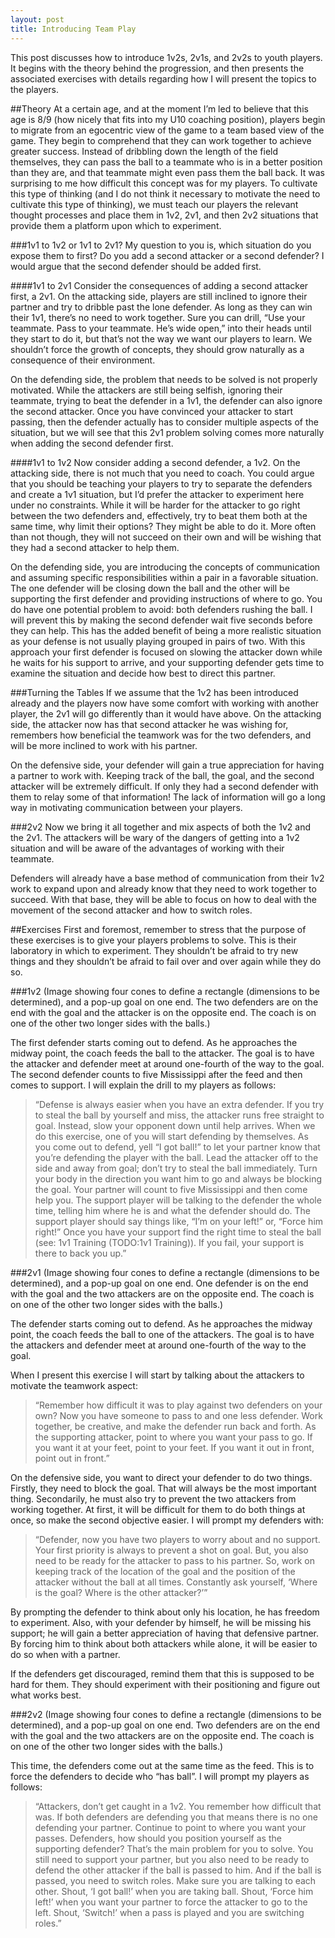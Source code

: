 ```yaml
---
layout: post
title: Introducing Team Play
---
```

<p class="lead">This post discusses how to introduce 1v2s, 2v1s, and 2v2s to youth players. It begins with the theory behind the progression, and then presents the associated exercises with details regarding how I will present the topics to the players.</p>

##Theory
At a certain age, and at the moment I’m led to believe that this age is 8/9 (how nicely that fits into my U10 coaching position), players begin to migrate from an egocentric view of the game to a team based view of the game. They begin to comprehend that they can work together to achieve greater success. Instead of dribbling down the length of the field themselves, they can pass the ball to a teammate who is in a better position than they are, and that teammate might even pass them the ball back. It was surprising to me how difficult this concept was for my players. To cultivate this type of thinking (and I do not think it necessary to motivate the need to cultivate this type of thinking), we must teach our players the relevant thought processes and place them in 1v2, 2v1, and then 2v2 situations that provide them a platform upon which to experiment.

###1v1 to 1v2 or 1v1 to 2v1?
My question to you is, which situation do you expose them to first? Do you add a second attacker or a second defender? I would argue that the second defender should be added first. 

####1v1 to 2v1
Consider the consequences of adding a second attacker first, a 2v1. On the attacking side, players are still inclined to ignore their partner and try to dribble past the lone defender. As long as they can win their 1v1, there’s no need to work together. Sure you can drill, “Use your teammate. Pass to your teammate. He’s wide open,” into their heads until they start to do it, but that’s not the way we want our players to learn. We shouldn’t force the growth of concepts, they should grow naturally as a consequence of their environment. 

On the defending side, the problem that needs to be solved is not properly motivated. While the attackers are still being selfish, ignoring their teammate, trying to beat the defender in a 1v1, the defender can also ignore the second attacker. Once you have convinced your attacker to start passing, then the defender actually has to consider multiple aspects of the situation, but we will see that this 2v1 problem solving comes more naturally when adding the second defender first.

####1v1 to 1v2
Now consider adding a second defender, a 1v2. On the attacking side, there is not much that you need to coach. You could argue that you should be teaching your players to try to separate the defenders and create a 1v1 situation, but I’d prefer the attacker to experiment here under no constraints. While it will be harder for the attacker to go right between the two defenders and, effectively, try to beat them both at the same time, why limit their options? They might be able to do it. More often than not though, they will not succeed on their own and will be wishing that they had a second attacker to help them. 

On the defending side, you are introducing the concepts of communication and assuming specific responsibilities within a pair in a favorable situation. The one defender will be closing down the ball and the other will be supporting the first defender and providing instructions of where to go. You do have one potential problem to avoid: both defenders rushing the ball. I will prevent this by making the second defender wait five seconds before they can help. This has the added benefit of being a more realistic situation as your defense is not usually playing grouped in pairs of two. With this approach your first defender is focused on slowing the attacker down while he waits for his support to arrive, and your supporting defender gets time to examine the situation and decide how best to direct this partner.

###Turning the Tables
If we assume that the 1v2 has been introduced already and the players now have some comfort with working with another player, the 2v1 will go differently than it would have above. On the attacking side, the attacker now has that second attacker he was wishing for, remembers how beneficial the teamwork was for the two defenders, and will be more inclined to work with his partner. 

On the defensive side, your defender will gain a true appreciation for having a partner to work with. Keeping track of the ball, the goal, and the second attacker will be extremely difficult. If only they had a second defender with them to relay some of that information! The lack of information will go a long way in motivating communication between your players.

###2v2
Now we bring it all together and mix aspects of both the 1v2 and the 2v1. The attackers will be wary of the dangers of getting into a 1v2 situation and will be aware of the advantages of working with their teammate.

Defenders will already have a base method of communication from their 1v2 work to expand upon and already know that they need to work together to succeed. With that base, they will be able to focus on how to deal with the movement of the second attacker and how to switch roles.

##Exercises
First and foremost, remember to stress that the purpose of these exercises is to give your players problems to solve. This is their laboratory in which to experiment. They shouldn’t be afraid to try new things and they shouldn’t be afraid to fail over and over again while they do so.

###1v2
(Image showing four cones to define a rectangle (dimensions to be determined), and a pop-up goal on one end. The two defenders are on the end with the goal and the attacker is on the opposite end. The coach is on one of the other two longer sides with the balls.)

The first defender starts coming out to defend. As he approaches the midway point, the coach feeds the ball to the attacker. The goal is to have the attacker and defender meet at around one-fourth of the way to the goal. The second defender counts to five Mississippi after the feed and then comes to support. I will explain the drill to my players as follows:

>“Defense is always easier when you have an extra defender. If you try to steal the ball by yourself and miss, the attacker runs free straight to goal. Instead, slow your opponent down until help arrives. When we do this exercise, one of you will start defending by themselves. As you come out to defend, yell “I got ball!” to let your partner know that you’re defending the player with the ball. Lead the attacker off to the side and away from goal; don’t try to steal the ball immediately. Turn your body in the direction you want him to go and always be blocking the goal. Your partner will count to five Mississippi and then come help you. The support player will be talking to the defender the whole time, telling him where he is and what the defender should do. The support player should say things like, “I’m on your left!” or, “Force him right!” Once you have your support find the right time to steal the ball (see: 1v1 Training (TODO:1v1 Training)). If you fail, your support is there to back you up.”

###2v1
(Image showing four cones to define a rectangle (dimensions to be determined), and a pop-up goal on one end. One defender is on the end with the goal and the two attackers are on the opposite end. The coach is on one of the other two longer sides with the balls.)

The defender starts coming out to defend. As he approaches the midway point, the coach feeds the ball to one of the attackers. The goal is to have the attackers and defender meet at around one-fourth of the way to the goal.

When I present this exercise I will start by talking about the attackers to motivate the teamwork aspect:

>“Remember how difficult it was to play against two defenders on your own? Now you have someone to pass to and one less defender. Work together, be creative, and make the defender run back and forth. As the supporting attacker, point to where you want your pass to go. If you want it at your feet, point to your feet. If you want it out in front, point out in front.”

On the defensive side, you want to direct your defender to do two things. Firstly, they need to block the goal. That will always be the most important thing. Secondarily, he must also try to prevent the two attackers from working together. At first, it will be difficult for them to do both things at once, so make the second objective easier. I will prompt my defenders with:

>“Defender, now you have two players to worry about and no support. Your first priority is always to prevent a shot on goal. But, you also need to be ready for the attacker to pass to his partner. So, work on keeping track of the location of the goal and the position of the attacker without the ball at all times. Constantly ask yourself, ‘Where is the goal? Where is the other attacker?’”

By prompting the defender to think about only his location, he has freedom to experiment. Also, with your defender by himself, he will be missing his support; he will gain a better appreciation of having that defensive partner. By forcing him to think about both attackers while alone, it will be easier to do so when with a partner.

If the defenders get discouraged, remind them that this is supposed to be hard for them. They should experiment with their positioning and figure out what works best.

###2v2
(Image showing four cones to define a rectangle (dimensions to be determined), and a pop-up goal on one end. Two defenders are on the end with the goal and the two attackers are on the opposite end. The coach is on one of the other two longer sides with the balls.)

This time, the defenders come out at the same time as the feed. This is to force the defenders to decide who “has ball”.
I will prompt my players as follows:

>“Attackers, don’t get caught in a 1v2. You remember how difficult that was. If both defenders are defending you that means there is no one defending your partner. Continue to point to where you want your passes. Defenders, how should you position yourself as the supporting defender? That’s the main problem for you to solve. You still need to support your partner, but you also need to be ready to defend the other attacker if the ball is passed to him. And if the ball is passed, you need to switch roles. Make sure you are talking to each other. Shout, ‘I got ball!’ when you are taking ball. Shout, ‘Force him left!’ when you want your partner to force the attacker to go to the left. Shout, ‘Switch!’ when a pass is played and you are switching roles.”

